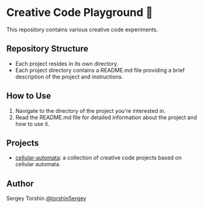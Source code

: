 # Creative Code Playground 🎨

This repository contains various creative code experiments.

## Repository Structure

- Each project resides in its own directory.
- Each project directory contains a README.md file providing a brief description of the project and instructions.

## How to Use

1. Navigate to the directory of the project you're interested in.
2. Read the README.md file for detailed information about the project and how to use it.

## Projects

- [cellular-automata](./cellular-automata/): a collection of creative code projects based on cellular automata.

## Author 

Sergey Torshin [@torshin5ergey](https://github.com/torshin5ergey)